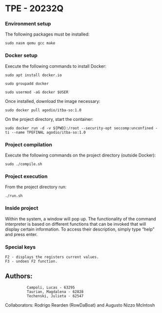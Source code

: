 # TPE - 20232Q

### Environment setup

The following packages must be installed:

    sudo nasm qemu gcc make

### Docker setup

Execute the following commands to install Docker:
    
    sudo apt install docker.io

    sudo groupadd docker

    sudo usermod -aG docker $USER 

Once installed, download the image necessary:

    sudo docker pull agodio/itba-so:1.0

On the project directory, start the container:

    sudo docker run -d -v ${PWD}:/root --security-opt seccomp:unconfined -ti --name TPEFINAL agodio/itba-so:1.0



### Project compilation

Execute the following commands on the project directory (outside Docker):

    sudo ./compile.sh

### Project execution

From the project directory run:

    ./run.sh

### Inside project

Within the system, a window will pop up. The functionality of the command interpreter is based on different functions that can be invoked that will display certain information. To access their description, simply type “help” and press enter.

### Special keys
    F2 - displays the registers current values.
    F3 - undoes F2 function.

## Authors:
              Campoli, Lucas - 63295
              Taurian, Magdalena - 62828
              Techenski, Julieta - 62547


Collaborators: Rodrigo Rearden (RowDaBoat) and Augusto Nizzo McIntosh
